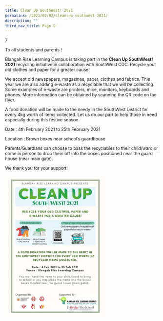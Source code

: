 ```yaml
---
title: Clean Up SouthWest! 2021
permalink: /2021/02/02/clean-up-southwest-2021/
description: ""
third_nav_title: Page 9
---
```


7<p>To all students and parents !</p>
<p>Blangah Rise Learning Campus is taking part in the&nbsp;<strong>Clean Up SouthWest! 2021&nbsp;</strong>recycling initiative in collaboration with SouthWest CDC. Recycle your old clothes and paper for a greater cause!</p>
<p>We accept old newspapers, magazines, paper, clothes and fabrics. This year we are also adding e-waste as a recyclable that we will be collecting. Some examples of e-waste are printers, mice, monitors, keyboards and phones. More information can be obtained by scanning the QR code on the flyer.</p>
<p>A food donation will be made to the needy in the SouthWest District for every 4kg worth of items collected. Let us do our part to help those in need especially during this festive season.</p>
<p>Date : 4th February 2021 to 25th February 2021</p>
<p>Location : Brown boxes near school&rsquo;s guardhouse</p>
<p>Parents/Guardians can choose to pass the recyclables to their child/ward or come in person to drop them off into the boxes positioned near the guard house (near main gate).</p>
<p>We thank you for your support!</p>
<img style="width: 65%;" src="/images/0001-1-724x1024%20(1).jpg" />